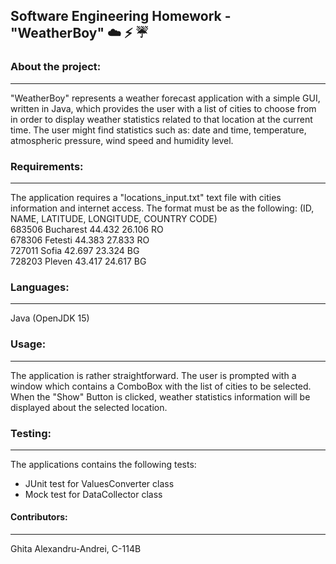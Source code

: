 ## Software Engineering Homework - "WeatherBoy" :cloud: :zap: :umbrella: 

### About the project:
---
"WeatherBoy" represents a weather forecast application with a simple GUI, written in Java, which provides the user with a list of cities to choose from in order to display weather statistics related to that location at the current time. The user might find statistics such as: date and time, temperature, atmospheric pressure, wind speed and humidity level.

### Requirements:
---
The application requires a "locations_input.txt" text file with cities information and internet access. The format must be as the following: (ID, NAME, LATITUDE, LONGITUDE, COUNTRY CODE)  
683506 Bucharest 44.432 26.106 RO  
678306 Fetesti 44.383 27.833 RO  
727011 Sofia 42.697 23.324 BG  
728203 Pleven 43.417 24.617 BG

### Languages:
---
Java (OpenJDK 15)

### Usage:
---
The application is rather straightforward. The user is prompted with a window which contains a ComboBox with the list of cities to be selected. When the "Show" Button is clicked, weather statistics information will be displayed about the selected location.

### Testing:
---
The applications contains the following tests:
* JUnit test for ValuesConverter class
* Mock test for DataCollector class

#### Contributors:
---
Ghita Alexandru-Andrei, C-114B
